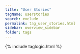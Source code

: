 ```yaml
---
title: "User Stories"
tagName: userstories
search: exclude
permalink: tag_user_stories.html
sidebar: overview_sidebar
folder: tags
---
```

{% include taglogic.html %}
